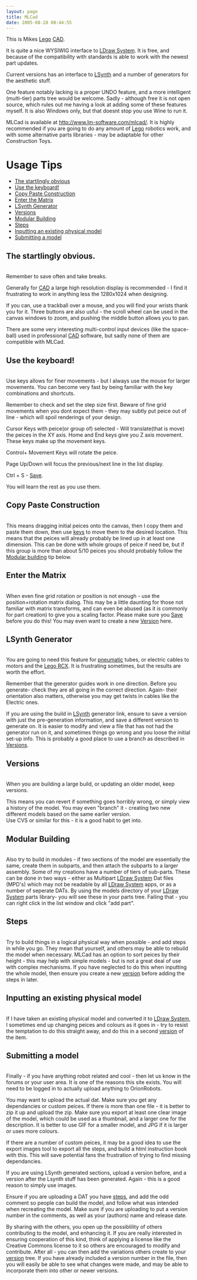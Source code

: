 ```yaml
---
layout: page
title: MLCad
date: 2005-08-28 00:44:55
---
```

<p>This is Mikes <a class="wiki" href="/wiki/lego.html" title="The best known construction toy">Lego</a> <a class="wiki" href="/wiki/cad.html" title="Computer Aided Design">CAD</a>.
</p>
<p>It is quite a nice WYSIWIG interface to <a class="wiki" href="/wiki/ldraw_system.html" title="The primary system for CAD representation of Lego parts">LDraw System</a>.  It is free, and because of the compatibility with standards is able to work with the newest part updates.
</p>
<p>Current versions has an interface to <a class="wiki" href="/wiki/lsynth.html" title="LSynth">LSynth</a> and a number of generators for the aesthetic stuff.
</p>
<p>One feature notably lacking is a proper UNDO feature, and a more intelligent (multi-tier) parts tree would be welcome. Sadly - although free it is not open source, which rules out me having a look at adding some of these features myself. It is also Windows only, but that doesnt stop you use Wine to run it.
</p>
<p>MLCad is available at <a href="http://www.lm-software.com/mlcad/" rel="external" target="_blank">http://www.lm-software.com/mlcad/</a>. It is highly recommended if you are going to do any amount of <a class="wiki" href="/wiki/lego.html" title="The best known construction toy">Lego</a> robotics work, and with some alternative parts libraries - may be adaptable for other Construction Toys.
<br/><a id="usage"></a>
</p>
<h1 id="Usage_Tips">Usage Tips</h1>
<p> 
</p>
<ul><li><a href="#obvious">The startlingly obvious</a>
</li><li><a href="#keys">Use the keyboard!</a>
</li><li><a href="#copypaste">Copy Paste Construction</a>
</li><li><a href="#matrix">Enter the Matrix</a>
</li><li><a href="#lsynth">LSynth Generator</a>
</li><li><a href="#versions">Versions</a>
</li><li><a href="#modular">Modular Building</a>
</li><li><a href="#steps">Steps</a>
</li><li><a href="#tron">Inputting an existing physical model</a>
</li><li><a href="#submitting">Submitting a model</a>
</li></ul><p><a id="obvious"></a>
</p>
<h2 id="The_startlingly_obvious.">The startlingly obvious.</h2>
<p>
<br/>Remember to save often and take breaks.
</p>
<p>Generally for <a class="wiki" href="/wiki/cad.html" title="Computer Aided Design">CAD</a> a large high resolution display is recommended - I find it frustrating to work in anything less the 1280x1024 when designing.
</p>
<p>If you can, use a trackball over a mouse, and you will find your wrists thank you for it. Three buttons are also usful - the scroll wheel can be used in the canvas windows to zoom, and pushing the middle button allows you to pan.
</p>
<p>There are some very interesting multi-control input devices (like the space-ball) used in professional <a class="wiki" href="/wiki/cad.html" title="Computer Aided Design">CAD</a> software, but sadly none of them are compatible with MLCad.
<br/><a id="keys"></a>
</p>
<h2 id="Use_the_keyboard_">Use the keyboard!</h2>
<p>
<br/>Use keys allows for finer movements - but I always use the mouse for larger movements. You can become very fast by being familiar with the key combinations and shortcuts.
</p>
<p>Remember to check and set the step size first. Beware of fine grid movements when you dont expect them - they may subtly put peice out of line - which will spoil renderings of your design.
</p>
<p>Cursor Keys with peice(or group of) selected - Will translate(that is move) the peices in the XY axis. Home and End keys give you Z axis movement. These keys make up the movement keys.
</p>
<p>Control+ Movement Keys will rotate the peice.
</p>
<p>Page Up/Down will focus the previous/next line in the list display.
</p>
<p>Ctrl + S - <a href="#obvious">Save</a>.
</p>
<p>You will learn the rest as you use them.
<br/><a id="copypaste"></a>
</p>
<h2 id="Copy_Paste_Construction">Copy Paste Construction</h2>
<p>
<br/>This means dragging initial peices onto the canvas, then I copy them and paste them down, then use <a class="wiki" href="#keys" rel="">keys</a> to move them to the desired location. This means that the peices will already probably be lined up in at least one dimension. This can be done with whole groups of peice if need be, but if this group is more than about 5/10 peices you should probably follow the <a href="#modular">Modular building</a> tip below.
</p>
<p><a id="matrix"></a>
</p>
<h2 id="Enter_the_Matrix">Enter the Matrix</h2>
<p>
<br/>When even fine grid rotation or position is not enough - use the position+rotation matrix dialog. This may be a little daunting for those not familiar with matrix transforms, and can even be abused (as it is commonly for part creation) to give you a scaling factor. Please make sure you <a href="#obvious">Save</a> before you do this! You may even want to create a new <a href="#versions">Version</a> here.
<br/><a id="lsynth"></a>
</p>
<h2 id="LSynth_Generator">LSynth Generator</h2>
<p>
<br/>You are going to need this feature for <a class="wiki" href="/wiki/pneumatic.html" title="Use of air to operate and power actuators">pneumatic</a> tubes, or electric cables to motors and the <a class="wiki" href="/wiki/rcx.html" title="The Lego RCX">Lego RCX</a>. It is frustrating sometimes, but the results are worth the effort.
</p>
<p>Remember that the generator guides work in one direction. Before you generate- check they are all going in the correct direction. Again- their orientation also matters, otherwise you may get twists in cables like the Electric ones.
</p>
<p>If you are using the build in <a class="wiki" href="/wiki/lsynth.html" title="LSynth">LSynth</a> generator link, ensure to save a version with just the pre-generation information, and save a different version to generate on. It is easier to modify and view a file that has not had the generator run on it, and sometimes things go wrong and you loose the initial set-up info. This is probably a good place to use a branch as described in <a href="#versions">Versions</a>.
<br/><a id="versions"></a>
</p>
<h2 id="Versions">Versions</h2>
<p>
<br/>When you are building a large build, or updating an older model, keep versions.
</p>
<p>This means you can revert if something goes horribly wrong, or simply view a history of the model. You may even "branch" it - creating two new different models based on the same earlier version.
<br/>Use CVS or similar for this - it is a good habit to get into.
<br/><a id="modular"></a>
</p>
<h2 id="Modular_Building">Modular Building</h2>
<p>
<br/>Also try to build in modules - if two sections of the model are essentially the same, create them in subparts, and then attach the subparts to a larger assembly. Some of my creations have a number of tiers of sub-parts. These can be done in two ways - either as Multipart <a class="wiki" href="/wiki/ldraw_system.html" title="The primary system for CAD representation of Lego parts">LDraw System</a> Dat files (MPD's) which may not be readable by all <a class="wiki" href="/wiki/ldraw_system.html" title="The primary system for CAD representation of Lego parts">LDraw System</a> apps, or as a number of seperate DATs. By using the models directory of your <a class="wiki" href="/wiki/ldraw_system.html" title="The primary system for CAD representation of Lego parts">LDraw System</a> parts library- you will see these in your parts tree. Failing that - you can right click in the list window and click "add part".
<br/><a id="steps"></a>
</p>
<h2 id="Steps">Steps</h2>
<p>
<br/>Try to build things in a logical physical way when possible - and add steps in while you go. They mean that yourself, and others may be able to rebuild the model when necessary. MLCad has an option to sort peices by their height - this may help with simple models - but is not a great deal of use with complex mechanisms. If you have neglected to do this when inputting the whole model, then ensure you create a new <a href="#versions">version</a> before adding the steps in later.
<br/><a id="tron"></a>
</p>
<h2 id="Inputting_an_existing_physical_model">Inputting an existing physical model</h2>
<p>
<br/>If I have taken an existing physical model and converted it to <a class="wiki" href="/wiki/ldraw_system.html" title="The primary system for CAD representation of Lego parts">LDraw System</a>, I sometimes end up changing peices and colours as it goes in - try to resist the temptation to do this straight away, and do this in a second <a href="#versions">version</a> of the item.
<br/><a id="submitting"></a>
</p>
<h2 id="Submitting_a_model">Submitting a model</h2>
<p>
<br/>Finally - if you have anything robot related and cool - then let us know in the forums or your user area. It is one of the reasons this site exists. You will need to be logged in to actually upload anything to OrionRobots.
</p>
<p>You may want to upload the actual dat. Make sure you get any dependancies or custom peices. If there is more than one file - it is better to zip it up and upload the zip. Make sure you export at least one clear image of the model, which could be used as a thumbnail, and a larger one for the description. It is better to use GIF for a smaller model, and JPG if it is larger or uses more colours.
</p>
<p>If there are a number of custom peices, it may be a good idea to use the export images tool to export all the steps, and build a html instruction book with this. This will save potential fans the frustration of trying to find missing dependancies.
</p>
<p>If you are using LSynth generated sections, upload a version before, and a version after the Lsynth stuff has been generated. Again - this is a good reason to simply use images.
</p>
<p>Ensure if you are uploading a DAT you have <a href="#steps">steps</a>, and add the odd comment so people can build the model, and follow what was intended when recreating the model. Make sure if you are uploading to put a version number in the comments, as well as your (authors) name and release date.
</p>
<p>By sharing with the others, you open up the possiblility of others contributing to the model, and enhancing it. If you are really interested in ensuring cooperation of this kind, think of applying a license like the Creative Commons license to it so others are encouraged to modify and contribute. After all - you can then add the variations others create to your <a href="#versions">version</a> tree. If you have already included a version number in the file, then you will easily be able to see what changes were made, and may be able to incorporate them into other or newer versions.
</p>
